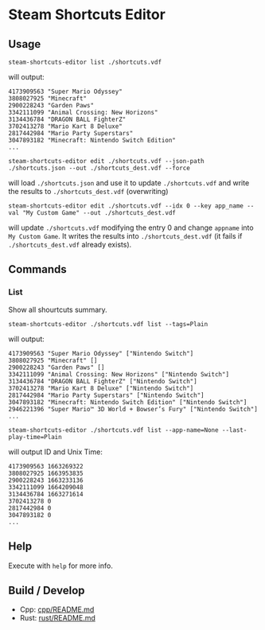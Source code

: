 # Steam Shortcuts Editor
## Usage
```
steam-shortcuts-editor list ./shortcuts.vdf
```
will output:
```
4173909563 "Super Mario Odyssey"
3808027925 "Minecraft"
2900228243 "Garden Paws"
3342111099 "Animal Crossing: New Horizons"
3134436784 "DRAGON BALL FighterZ"
3702413278 "Mario Kart 8 Deluxe"
2817442984 "Mario Party Superstars"
3047893182 "Minecraft: Nintendo Switch Edition"
...
```
```
steam-shortcuts-editor edit ./shortcuts.vdf --json-path ./shortcuts.json --out ./shortcuts_dest.vdf --force
```
will load `./shortcuts.json` and use it to update `./shortcuts.vdf` and write the results to `./shortcuts_dest.vdf` (overwriting)
```
steam-shortcuts-editor edit ./shortcuts.vdf --idx 0 --key app_name --val "My Custom Game" --out ./shortcuts_dest.vdf
```
will update `./shortcuts.vdf` modifying the entry 0 and change `appname` into `My Custom Game`. It writes the results into `./shortcuts_dest.vdf` (it fails if `./shortcuts_dest.vdf` already exists).
## Commands
### List
Show all shourtcuts summary.
```
steam-shortcuts-editor ./shortcuts.vdf list --tags=Plain
```
will output:
```
4173909563 "Super Mario Odyssey" ["Nintendo Switch"]
3808027925 "Minecraft" []
2900228243 "Garden Paws" []
3342111099 "Animal Crossing: New Horizons" ["Nintendo Switch"]
3134436784 "DRAGON BALL FighterZ" ["Nintendo Switch"]
3702413278 "Mario Kart 8 Deluxe" ["Nintendo Switch"]
2817442984 "Mario Party Superstars" ["Nintendo Switch"]
3047893182 "Minecraft: Nintendo Switch Edition" ["Nintendo Switch"]
2946221396 "Super Mario™ 3D World + Bowser’s Fury" ["Nintendo Switch"]
...
```
```
steam-shortcuts-editor ./shortcuts.vdf list --app-name=None --last-play-time=Plain
```
will output ID and Unix Time:
```
4173909563 1663269322
3808027925 1663953835
2900228243 1663233136
3342111099 1664209048
3134436784 1663271614
3702413278 0
2817442984 0
3047893182 0
...
```
## Help
Execute with `help` for more info.

## Build / Develop
- Cpp: [cpp/README.md](cpp/README.md)
- Rust: [rust/README.md](rust/README.md)
